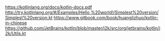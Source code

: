 https://kotlinlang.org/docs/kotlin-docs.pdf
http://try.kotlinlang.org/#/Examples/Hello,%20world!/Simplest%20version/Simplest%20version.kt
https://www.gitbook.com/book/huanglizhuo/kotlin-in-chinese
https://github.com/JetBrains/kotlin/blob/master/j2k/src/org/jetbrains/kotlin/j2k/Utils.kt
